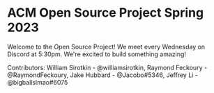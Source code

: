 # ACM Open Source Project Spring 2023

Welcome to the Open Source Project! We meet every Wednesday on Discord at 5:30pm. We're excited to build something amazing!


Contributors: 
William Sirotkin - @williamsirotkin, Raymond Feckoury - @RaymondFeckoury, Jake Hubbard - @Jacobo#5346, Jeffrey Li - @bigballslmao#6075
